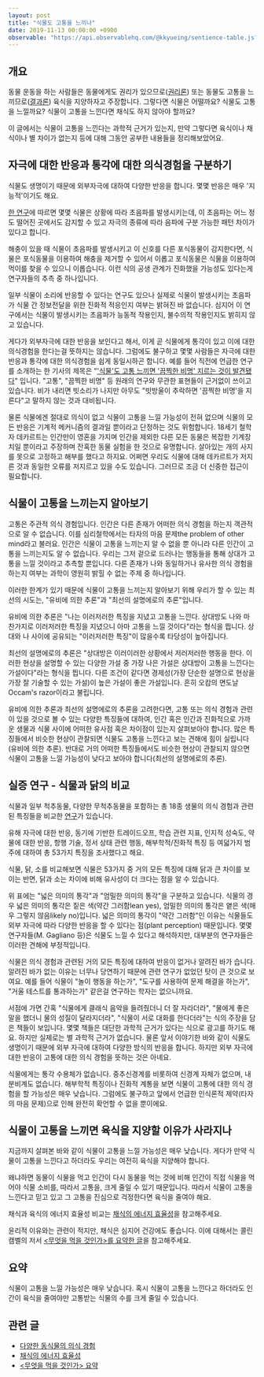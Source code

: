 ```yaml
---
layout: post
title: "식물도 고통을 느끼나"
date: 2019-11-13 00:00:00 +0900
observable: "https://api.observablehq.com/@kkyueing/sentience-table.js?v=3"
---
```

## 개요

동물 운동을 하는 사람들은 동물에게도 권리가
있으므로([권리론](/2019/08/01/animal-rights-human-wrongs.html)) 또는
동물도 고통을 느끼므로([결과론](/2019/07/28/animal-liberation.html))
육식을 지양하자고 주장합니다. 그렇다면 식물은 어떨까요? 식물도 고통을 느낄까요?
식물이 고통을 느낀다면 채식도 하지 않아야 할까요?

이 글에서는 식물이 고통을 느낀다는 과학적 근거가 있는지, 만약 그렇다면 육식이나
채식이나 별 차이가 없는지 등에 대해 그동안 공부한 내용들을 정리해보았어요.

## 자극에 대한 반응과 통각에 대한 의식경험을 구분하기

식물도 생명이기 때문에 외부자극에 대하여 다양한 반응을 합니다. 몇몇 반응은
매우 '지능적'이기도 해요.

[한 연구](https://www.biorxiv.org/content/10.1101/507590v4.full)에 따르면 몇몇
식물은 상황에 따라 초음파를 발생시키는데, 이 초음파는 어느 정도 떨어진 곳에서도
감지할 수 있고 자극의 종류에 따라 음파에 구분 가능한 패턴 차이가 있다고 합니다.

해충이 있을 때 식물이 초음파를 발생시키고 이 신호를 다른 포식동물이 감지한다면,
식물은 포식동물을 이용하여 해충을 제거할 수 있어서 이롭고 포식동물은 식물을
이용하여 먹이를 찾을 수 있으니 이롭습니다. 이런 식의 공생 관계가 진화했을
가능성도 있다는게 연구자들의 추측 중 하나입니다.

일부 식물이 소리에 반응할 수 있다는 연구도 있으나 실제로 식물이 발생시키는
초음파가 식물 간 정보전달을 위한 진화적 적응인지 여부는 밝혀진 바 없습니다.
심지어 이 연구에서는 식물이 발생시키는 초음파가 능동적 작용인지, 불수의적
작용인지도 밝히지 않고 있습니다.

게다가 외부자극에 대한 반응을 보인다고 해서, 이게 곧 식물에게 통각이 있고 이에
대한 의식경험을 한다는걸 뜻하지는 않습니다. 그럼에도 불구하고 몇몇 사람들은
자극에 대한 반응과 통각에 대한 의식경험을 쉽게 동일시하곤 합니다. 예를 들어
직전에 언급한 연구를 소개하는 한 기사의 제목은 "['식물'도 고통 느끼면
'끔찍한 비명' 지르는 것이 발견됐다](https://www.dispatch.co.kr/2055279)"
입니다. "고통", "끔찍한 비명" 등 원래의 연구와 무관한 표현들이 근거없이 쓰이고
있습니다. 비가 내리면 빗소리가 나지만 아무도 "빗방울이 추락하면 '끔찍한 비명'을
지른다"고 말하지 않는 것과 대비됩니다.

물론 식물에겐 절대로 의식이 없고 식물이 고통을 느낄 가능성이 전혀 없으며
식물의 모든 반응은 기계적 메커니즘의 결과일 뿐이라고 단정하는 것도 위험합니다.
18세기 철학자 데카르트는 인간만이 영혼을 가지며 인간을 제외한 다른 모든 동물은
복잡한 기계장치일 뿐이라고 주장하며 잔혹한 동물 실험을 한 것으로 유명합니다.
살아있는 개의 사지를 못으로 고정하고 해부를 했다고 하지요. 어쩌면 우리도 식물에
대해 데카르트가 저지른 것과 동일한 오류를 저지르고 있을 수도 있습니다. 그러므로
조금 더 신중한 접근이 필요합니다.

## 식물이 고통을 느끼는지 알아보기

고통은 주관적 의식 경험입니다. 인간은 다른 존재가 어떠한 의식 경험을 하는지
객관적으로 알 수 없습니다. 이를 심리철학에서는 타자의 마음 문제the problem of
other mind라고 불러요. 인간은 식물이 고통을 느끼는지 알 수 없을 뿐 아니라
다른 인간이 고통을 느끼는지도 알 수 없습니다. 우리는 그저 겉으로 드러나는
행동들을 통해 상대가 고통을 느낄 것이라고 추측할 뿐입니다. 다른 존재가 나와
동일하거나 유사한 의식 경험을 하는지 여부는 과학이 영원히 밝힐 수 없는 주제 중
하나입니다.

이러한 한계가 있기 때문에 식물이 고통을 느끼는지 알아보기 위해 우리가 할 수
있는 최선의 시도는, "유비에 의한 추론"과 "최선의 설명에로의 추론"입니다.

유비에 의한 추론은 "나는 이러저러한 특징을 지녔고 고통을 느낀다. 상대방도 나와
마찬가지로 이러저러한 특징을 지녔으니 아마 고통을 느낄 것이다"라는 형식을
띕니다. 상대와 나 사이에 공유되는 "이러저러한 특징"이 많을수록 타당성이
높아집니다.

최선의 설명에로의 추론은 "상대방은 이러이러한 상황에서 저러저러한 행동을 한다.
이러한 현상을 설명할 수 있는 다양한 가설 중 가장 나은 가설은 상대방이 고통을
느낀다는 가설이다"라는 형식을 띕니다. 다른 조건이 같다면 경제성(가장 단순한
설명으로 현상을 가장 잘 기술할 수 있는 가설)이 높은 가설이 좋은 가설입니다.
흔히 오캄의 면도날Occam's razor이라고 불립니다.

유비에 의한 추론과 최선의 설명에로의 추론을 고려한다면, 고통 또는 의식 경험과
관련이 있을 것으로 볼 수 있는 다양한 특징들에 대하여, 인간 혹은 인간과
진화적으로 가까운 생물과 식물 사이에 어떠한 유사점 혹은 차이점이 있는지
살펴보아야 합니다. 많은 특징들에서 비슷한 현상이 관찰되면 식물도 고통을
느낀다고 보는 견해에 힘이 실립니다(유비에 의한 추론). 반대로 거의 어떠한
특징들에서도 비슷한 현상이 관찰되지 않으면 식물이 고통을 느낄 가능성이 낮다고
보아야 합니다(최선의 설명에로의 추론).

## 실증 연구 - 식물과 닭의 비교

식물과 일부 척추동물, 다양한 무척추동물을 포함하는 총 18종 생물의 의식 경험과
관련된 특징들을 비교한 [연구](/2019/10/22/sentience-table.html)가
있습니다.

유해 자극에 대한 반응, 동기에 기반한 트레이드오프, 학습 관련 지표, 인지적
성숙도, 약물에 대한 반응, 항행 기술, 정서 상태 관련 행동, 해부학적/진화적 특징
등 여덟가지 범주에 대하여 총 53가지 특징을 조사했다고 해요.

식물, 닭, 소를 비교해보면 식물은 53가지 중 거의 모든 특징에 대해 닭과 큰 차이를
보이는 반면, 닭과 소는 차이에 비해 유사성이 더 크다는 점을 알 수 있습니다.

<div id="ob-plant" class="ob-block"></div>

위 표에는 "넓은 의미의 통각"과 "엄밀한 의미의 통각"을 구분하고 있습니다. 식물의
경우 넓은 의미의 통각은 짙은 색(약간 그러함lean yes), 엄밀한 의미의 통각은 옅은
색(매우 그렇지 않음likely no)입니다. 넓은 의미의 통각이 "약간 그러함"인 이유는
식물들도 외부 자극에 따라 다양한 반응을 할 수 있다는 점(plant perception)
때문입니다. 몇몇 연구자들(M. Gagliano 등)은 식물도 느낄 수 있다고 해석하지만,
대부분의 연구자들은 이러한 견해에 부정적입니다.

식물은 의식 경험과 관련된 거의 모든 특징에 대하여 반응이 없거나 알려진 바가
습니다. 알려진 바가 없는 이유는 너무나 당연하기 때문에 관련 연구가 없었던 탓이
큰 것으로 보여요. 예를 들어 식물이 "놀이 행동을 하는가", "도구를 사용하여 문제
해결을 하는가", "거울 테스트를 통과하는가" 같은걸 연구하는 학자는 없으니까요.

서점에 가면 간혹 "식물에게 클래식 음악을 들려줬더니 더 잘 자라더라", "물에게
좋은 말을 했더니 물의 성질이 달라지더라", "식물이 서로 대화를 한다더라"는 식의
주장을 담은 책들이 보입니다. 몇몇 책들은 대단한 과학적 근거가 있다는 식으로
광고를 하기도 해요. 하지만 실제로는 별 과학적 근거가 없습니다. 물론 앞서
이야기한 바와 같이 식물도 생명이기 때문에 외부 자극에 대하여 다양한 방식의
반응을 합니다. 하지만 외부 자극에 대한 반응이 고통에 대한 의식 경험을 뜻하는
것은 아녜요.

식물에게는 통각 수용체가 없습니다. 중추신경계를 비롯하여 신경계 자체가 없으며,
내분비계도 없습니다. 해부학적 특징이나 진화적 계통을 보면 식물이 고통에 대한
의식 경험을 할 가능성은 매우 낮습니다. 그럼에도 불구하고 앞에서 언급한 인식론적
제약(타자의 마음 문제)으로 인해 완전히 확언할 수 없을 뿐이에요.

## 식물이 고통을 느끼면 육식을 지양할 이유가 사라지나

지금까지 살펴본 바와 같이 식물이 고통을 느낄 가능성은 매우 낮습니다. 게다가
만약 식물이 고통을 느낀다고 하더라도 우리는 여전히 육식을 지양해야 합니다.

왜냐하면 동물이 식물을 먹고 인간이 다시 동물을 먹는 것에 비해 인간이 직접 식물을
먹어야 식물 소비를, 따라서 고통을, 크게 줄일 수 있기 때문입니다. 따라서 식물이
고통을 느낀다고 믿고 있고 그 고통을 진심으로 걱정한다면 육식을 줄여야 해요.

채식과 육식의 에너지 효율성 비교는 [채식의 에너지
효율성](/2020/03/15/efficiency-of-vegan-diet.html)을 참고해주세요.

윤리적 이유와는 관련이 적지만, 채식은 심지어 건강에도 좋습니다. 이에 대해서는
콜린 캠벨의 저서 [\<무엇을 먹을 것인가\>를 요약한
글](/2020/11/14/the-china-study.html)을 참고해주세요.

## 요약

식물이 고통을 느낄 가능성은 매우 낮습니다. 혹시 식물이 고통을 느낀다고 하더라도
인간이 육식을 줄여야만 고통받는 식물의 수를 크게 줄일 수 있습니다.

## 관련 글

* [다양한 동식물의 의식 경험](/2019/10/22/sentience-table.html)
* [채식의 에너지 효율성](/2020/03/15/efficiency-of-vegan-diet.html)
* [\<무엇을 먹을 것인가\> 요약](/2020/11/14/the-china-study.html)
